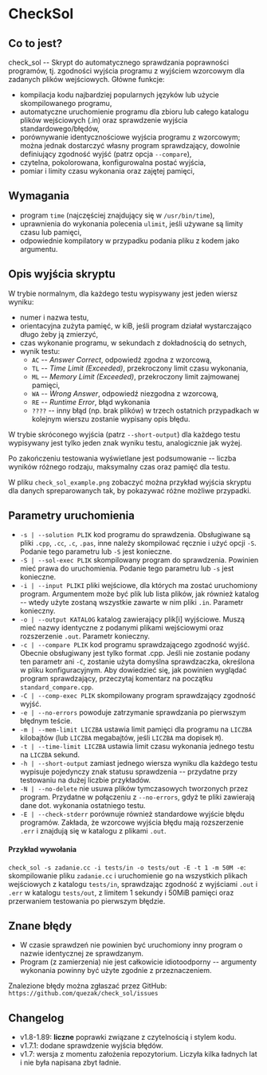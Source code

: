 CheckSol
========

Co to jest?
-----------
check\_sol -- Skrypt do automatycznego sprawdzania poprawności programów, tj. zgodności wyjścia
programu z wyjściem wzorcowym dla zadanych plików wejściowych. Główne funkcje:
* kompilacja kodu najbardziej popularnych języków lub użycie skompilowanego programu,
* automatyczne uruchomienie programu dla zbioru lub całego katalogu plików wejściowych (.in) oraz
  sprawdzenie wyjścia standardowego/błędów,
* porównywanie identycznościowe wyjścia programu z wzorcowym; można jednak dostarczyć własny program
  sprawdzający, dowolnie definiujący zgodność wyjść (patrz opcja `--compare`),
* czytelna, pokolorowana, konfigurowalna postać wyjścia,
* pomiar i limity czasu wykonania oraz zajętej pamięci,

Wymagania
---------
* program `time` (najczęściej znajdujący się w `/usr/bin/time`),
* uprawnienia do wykonania polecenia `ulimit`, jeśli używane są limity czasu lub pamięci,
* odpowiednie kompilatory w przypadku podania pliku z kodem jako argumentu.

Opis wyjścia skryptu
--------------------
W trybie normalnym, dla każdego testu wypisywany jest jeden wiersz wyniku:
* numer i nazwa testu,
* orientacyjna zużyta pamięć, w kiB, jeśli program działał wystarczająco długo żeby ją zmierzyć,
* czas wykonanie programu, w sekundach z dokładnością do setnych,
* wynik testu:
    * ` AC ` -- _Answer Correct_, odpowiedź zgodna z wzorcową,
    * ` TL ` -- _Time Limit (Exceeded)_, przekroczony limit czasu wykonania,
    * ` ML ` -- _Memory Limit (Exceeded)_, przekroczony limit zajmowanej pamięci,
    * ` WA ` -- _Wrong Answer_, odpowiedź niezgodna z wzorcową,
    * ` RE ` -- _Runtime Error_, błąd wykonania
    * `????` -- inny błąd (np. brak plików)
    w trzech ostatnich przypadkach w kolejnym wierszu zostanie wypisany opis błędu.

W trybie skróconego wyjścia (patrz `--short-output`) dla każdego testu wypisywany jest tylko jeden
znak wyniku testu, analogicznie jak wyżej.

Po zakończeniu testowania wyświetlane jest podsumowanie -- liczba wyników różnego rodzaju,
maksymalny czas oraz pamięć dla testu.

W pliku `check_sol_example.png` zobaczyć można przykład wyjścia skryptu dla danych spreparowanych
tak, by pokazywać różne możliwe przypadki.

Parametry uruchomienia
----------------------
* `-s | --solution PLIK` kod programu do sprawdzenia. Obsługiwane są pliki `.cpp`, `.cc`, `.c`, `.pas`,
  inne należy skompilować ręcznie i użyć opcji `-S`.
  Podanie tego parametru lub `-S` jest konieczne.
* `-S | --sol-exec PLIK` skompilowany program do sprawdzenia. Powinien mieć prawa do uruchomienia.
  Podanie tego parametru lub `-s` jest konieczne.
* `-i | --input PLIKI` pliki wejściowe, dla których ma zostać uruchomiony program. Argumentem może
  być plik lub lista plików, jak również katalog -- wtedy użyte zostaną wszystkie zawarte w nim
  pliki `.in`. Parametr konieczny.
* `-o | --output KATALOG` katalog zawierający plik[i] wyjściowe. Muszą mieć nazwy identyczne
  z podanymi plikami wejściowymi oraz rozszerzenie `.out`. Parametr konieczny.
* `-c | --compare PLIK` kod programu sprawdzającego zgodność wyjść. Obecnie obsługiwany jest tylko 
  format .cpp. Jeśli nie zostanie podany ten parametr ani `-C`, zostanie użyta domyślna 
  sprawdzaczka, określona w pliku konfiguracyjnym. Aby dowiedzieć się, jak powinien wyglądać 
  program sprawdzający, przeczytaj komentarz na początku `standard_compare.cpp`.
* `-C | --comp-exec PLIK` skompilowany program sprawdzający zgodność wyjść.
* `-e | --no-errors` powoduje zatrzymanie sprawdzania po pierwszym błędnym teście.
* `-m | --mem-limit LICZBA` ustawia limit pamięci dla programu na `LICZBA` kilobajtów (lub `LICZBA`
  megabajtów, jeśli `LICZBA` ma dopisek `M`).
* `-t | --time-limit LICZBA` ustawia limit czasu wykonania jednego testu na `LICZBA` sekund.
* `-h | --short-output` zamiast jednego wiersza wyniku dla każdego testu wypisuje pojedynczy znak
  statusu sprawdzenia -- przydatne przy testowaniu na dużej liczbie przykładów.
* `-N | --no-delete` nie usuwa plików tymczasowych tworzonych przez program. Przydatne w połączeniu
  z `--no-errors`, gdyż te pliki zawierają dane dot. wykonania ostatniego testu.
* `-E | --check-stderr` porównuje również standardowe wyjście błędu programów. Zakłada, że wzorcowe
  wyjścia błędu mają rozszerzenie `.err` i znajdują się w katalogu z plikami `.out`.

#### Przykład wywołania
`check_sol -s zadanie.cc -i tests/in -o tests/out -E -t 1 -m 50M -e`: skompilowanie pliku 
`zadanie.cc` i uruchomienie go na wszystkich plikach wejściowych z katalogu `tests/in`, sprawdzając
zgodność z wyjściami `.out` i `.err` w katalogu `tests/out`, z limitem 1 sekundy i 50MiB pamięci
oraz przerwaniem testowania po pierwszym błędzie.

Znane błędy
-----------
* W czasie sprawdzeń nie powinien być uruchomiony inny program o nazwie identycznej ze sprawdzanym.
* Program (z zamierzenia) nie jest całkowicie idiotoodporny -- argumenty wykonania powinny być użyte
  zgodnie z przeznaczeniem.

Znalezione błędy można zgłaszać przez GitHub: `https://github.com/quezak/check_sol/issues`

Changelog
---------
* v1.8-1.89: **liczne** poprawki związane z czytelnością i stylem kodu.
* v1.7.1: dodane sprawdzenie wyjścia błędów.
* v1.7: wersja z momentu założenia repozytorium. Liczyła kilka ładnych lat i nie była napisana
  zbyt ładnie.
